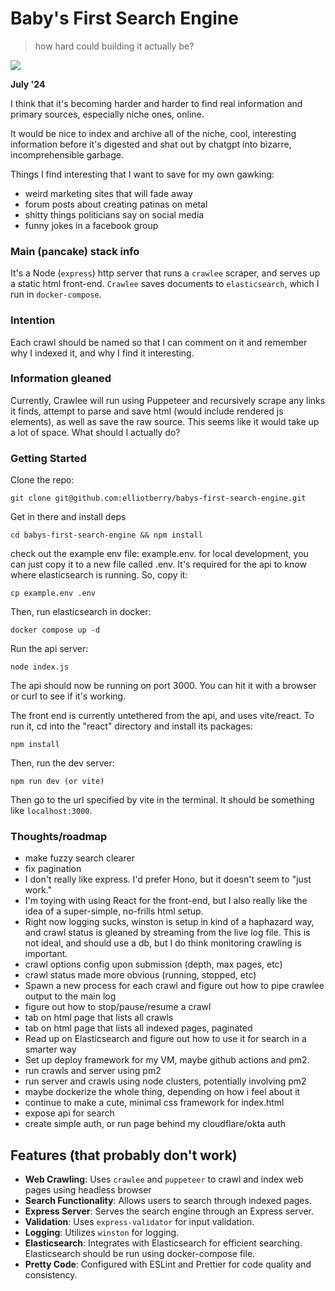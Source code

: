 # Baby's First Search Engine
>
> how hard could building it actually be?

![](./.github/logo-search.jpg)

**July '24**

I think that it's becoming harder and harder to find real information and primary sources, especially niche ones, online.

It would be nice to index and archive all of the niche, cool, interesting information before it's digested and shat out by chatgpt into bizarre, incomprehensible garbage.

Things I find interesting that I want to save for my own gawking:

- weird marketing sites that will fade away
- forum posts about creating patinas on metal
- shitty things politicians say on social media
- funny jokes in a facebook group

### Main (pancake) stack info

It's a Node (`express`) http server that runs a `crawlee` scraper, and serves up a static html front-end. `Crawlee` saves documents to `elasticsearch`, which I run in `docker-compose`.

### Intention

Each crawl should be named so that I can comment on it and remember why I indexed it, and why I find it interesting.

### Information gleaned

Currently, Crawlee will run using Puppeteer and recursively scrape any links it finds, attempt to parse and save html (would include rendered js elements), as well as save the raw source. This seems like it would take up a lot of space. What should I actually do?

### Getting Started

Clone the repo:

`git clone git@github.com:elliotberry/babys-first-search-engine.git`

Get in there and install deps

`cd babys-first-search-engine && npm install`

check out the example env file: example.env. for local development, you can just copy it to a new file called .env. It's required for the api to know where elasticsearch is running. So, copy it:

`cp example.env .env`

Then, run elasticsearch in docker:

`docker compose up -d`

Run the api server:

`node index.js`

The api should now be running on port 3000. You can hit it with a browser or curl to see if it's working. 

The front end is currently untethered from the api, and uses vite/react. To run it, cd into the "react" directory and install its packages:

`npm install`

Then, run the dev server:

`npm run dev (or vite)`

Then go to the url specified by vite in the terminal. It should be something like `localhost:3000`.

### Thoughts/roadmap

- make fuzzy search clearer
- fix pagination
- I don't really like express. I'd prefer Hono, but it doesn't seem to "just work."
- I'm toying with using React for the front-end, but I also really like the idea of a super-simple, no-frills html setup.
- Right now logging sucks, winston is setup in kind of a haphazard way, and crawl status is gleaned by streaming from the live log file. This is not ideal, and should use a db, but I do think monitoring crawling is important.
- crawl options config upon submission (depth, max pages, etc)
- crawl status made more obvious (running, stopped, etc)
- Spawn a new process for each crawl and figure out how to pipe crawlee output to the main log
- figure out how to stop/pause/resume a crawl
- tab on html page that lists all crawls
- tab on html page that lists all indexed pages, paginated
- Read up on Elasticsearch and figure out how to use it for search in a smarter way
- Set up deploy framework for my VM, maybe github actions and pm2.
- run crawls and server using pm2
- run server and crawls using node clusters, potentially involving pm2
- maybe dockerize the whole thing, depending on how i feel about it
- continue to make a cute, minimal css framework for index.html
- expose api for search
- create simple auth, or run page behind my cloudflare/okta auth

## Features (that probably don't work)

- **Web Crawling**: Uses `crawlee` and `puppeteer` to crawl and index web pages using headless browser
- **Search Functionality**: Allows users to search through indexed pages.
- **Express Server**: Serves the search engine through an Express server.
- **Validation**: Uses `express-validator` for input validation.
- **Logging**: Utilizes `winston` for logging.
- **Elasticsearch**: Integrates with Elasticsearch for efficient searching. Elasticsearch should be run using docker-compose file.
- **Pretty Code**: Configured with ESLint and Prettier for code quality and consistency.
